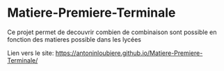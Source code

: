 # Matiere-Premiere-Terminale
Ce projet permet de decouvrir combien de combinaison sont possible en fonction des matieres possible dans les lycées

Lien vers le site: https://antoninloubiere.github.io/Matiere-Premiere-Terminale/
